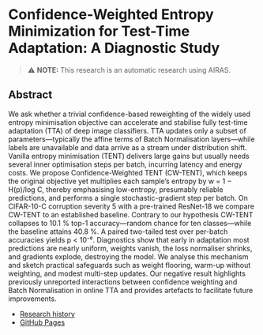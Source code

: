 # Confidence-Weighted Entropy Minimization for Test-Time Adaptation: A Diagnostic Study
> ⚠️ **NOTE:** This research is an automatic research using AIRAS.
## Abstract
We ask whether a trivial confidence-based reweighting of the widely used entropy minimisation objective can accelerate and stabilise fully test-time adaptation (TTA) of deep image classifiers. TTA updates only a subset of parameters—typically the affine terms of Batch Normalisation layers—while labels are unavailable and data arrive as a stream under distribution shift. Vanilla entropy minimisation (TENT) delivers large gains but usually needs several inner optimisation steps per batch, incurring latency and energy costs. We propose Confidence-Weighted TENT (CW-TENT), which keeps the original objective yet multiplies each sample’s entropy by w = 1 − H(p)/log C, thereby emphasising low-entropy, presumably reliable predictions, and performs a single stochastic-gradient step per batch. On CIFAR-10-C corruption severity 5 with a pre-trained ResNet-18 we compare CW-TENT to an established baseline. Contrary to our hypothesis CW-TENT collapses to 10.1 % top-1 accuracy—random chance for ten classes—while the baseline attains 40.8 %. A paired two-tailed test over per-batch accuracies yields p < 10⁻⁶. Diagnostics show that early in adaptation most predictions are nearly uniform, weights vanish, the loss normaliser shrinks, and gradients explode, destroying the model. We analyse this mechanism and sketch practical safeguards such as weight flooring, warm-up without weighting, and modest multi-step updates. Our negative result highlights previously unreported interactions between confidence weighting and Batch Normalisation in online TTA and provides artefacts to facilitate future improvements.

- [Research history](https://github.com/auto-res2/airas-20251020-120659-matsuzawa/blob/main-retry-5/.research/research_history.json)
- [GitHub Pages](https://auto-res2.github.io/airas-20251020-120659-matsuzawa/branches/main-retry-5/index.html)